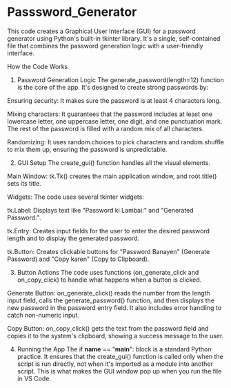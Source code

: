 # Passsword_Generator
This code creates a Graphical User Interface (GUI) for a password generator using Python's built-in tkinter library. It's a single, self-contained file that combines the password generation logic with a user-friendly interface.

How the Code Works
1. Password Generation Logic
The generate_password(length=12) function is the core of the app. It's designed to create strong passwords by:

Ensuring security: It makes sure the password is at least 4 characters long.

Mixing characters: It guarantees that the password includes at least one lowercase letter, one uppercase letter, one digit, and one punctuation mark. The rest of the password is filled with a random mix of all characters.

Randomizing: It uses random.choices to pick characters and random.shuffle to mix them up, ensuring the password is unpredictable.

2. GUI Setup
The create_gui() function handles all the visual elements.

Main Window: tk.Tk() creates the main application window, and root.title() sets its title.

Widgets: The code uses several tkinter widgets:

tk.Label: Displays text like "Password ki Lambai:" and "Generated Password:".

tk.Entry: Creates input fields for the user to enter the desired password length and to display the generated password.

tk.Button: Creates clickable buttons for "Password Banayen" (Generate Password) and "Copy karen" (Copy to Clipboard).

3. Button Actions
The code uses functions (on_generate_click and on_copy_click) to handle what happens when a button is clicked.

Generate Button: on_generate_click() reads the number from the length input field, calls the generate_password() function, and then displays the new password in the password entry field. It also includes error handling to catch non-numeric input.

Copy Button: on_copy_click() gets the text from the password field and copies it to the system's clipboard, showing a success message to the user.

4. Running the App
The if __name__ == "__main__": block is a standard Python practice. It ensures that the create_gui() function is called only when the script is run directly, not when it's imported as a module into another script. This is what makes the GUI window pop up when you run the file in VS Code.
